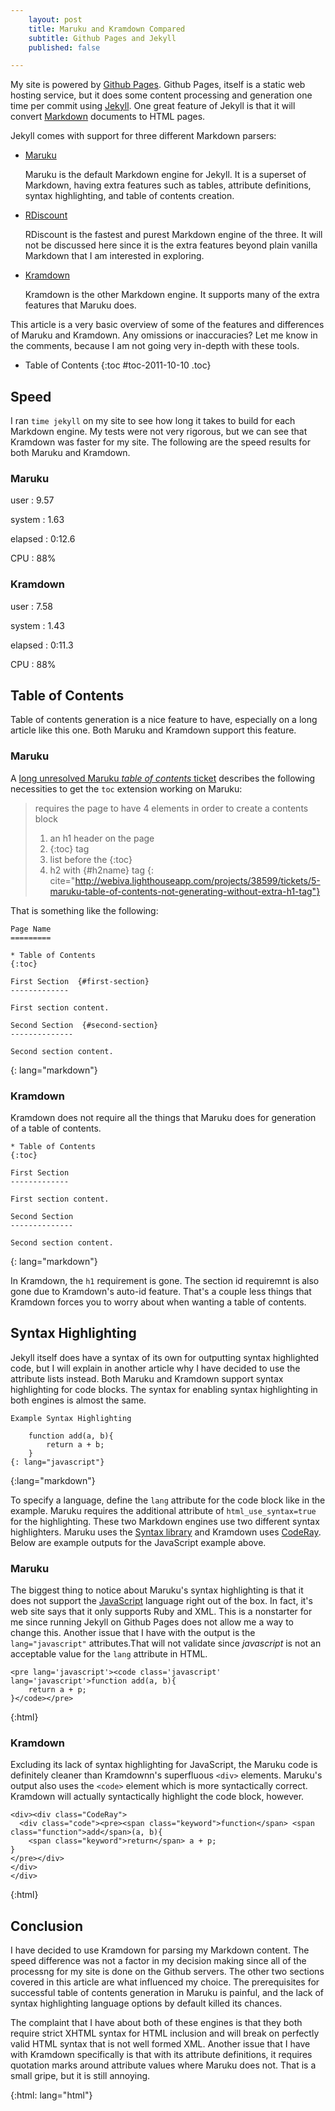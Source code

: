 ```yaml
---
    layout: post
    title: Maruku and Kramdown Compared
    subtitle: Github Pages and Jekyll
    published: false

---
```

My site is powered by [Github Pages][].  Github Pages, itself is a static web
hosting service, but it does some content processing and generation one time
per commit using [Jekyll][].  One great feature of Jekyll is that it will
convert [Markdown][] documents to HTML pages.

Jekyll comes with support for three different Markdown parsers:

- [Maruku][]

  Maruku is the default Markdown engine for Jekyll.  It is a superset of
  Markdown, having extra features such as tables, attribute definitions, syntax
  highlighting, and table of contents creation.

- [RDiscount][]

  RDiscount is the fastest and purest Markdown engine of the three.  It will not
  be discussed here since it is the extra features beyond plain vanilla Markdown
  that I am interested in exploring.

- [Kramdown][]

  Kramdown is the other Markdown engine.  It supports many of the extra features
  that Maruku does.

This article is a very basic overview of some of the features and differences of
Maruku and Kramdown.  Any omissions or inaccuracies?  Let me know in the
comments, because I am not going very in-depth with these tools.

* Table of Contents
{:toc #toc-2011-10-10 .toc}

Speed
-----

I ran `time jekyll` on my site to see how long it takes to build for
each Markdown engine.  My tests were not very rigorous, but we can see that
Kramdown was faster for my site.  The following are the speed results for both
Maruku and Kramdown.

### Maruku ###

user
: 9.57

system
: 1.63

elapsed
: 0:12.6

CPU
: 88%

### Kramdown

user
: 7.58

system
: 1.43

elapsed
: 0:11.3

CPU
: 88%

Table of Contents
-----------------

Table of contents generation is a nice feature to have, especially on a long
article like this one.  Both Maruku and Kramdown support this feature.

### Maruku ###

A [long unresolved Maruku _table of contents_ ticket][2] describes the following
necessities to get the `toc` extension working on Maruku:

> requires the page to have 4 elements in order to create a contents block
> 
>  1. an h1 header on the page
>  2. {:toc} tag
>  3. list before the {:toc}
>  4. h2 with {#h2name} tag
{: cite="http://webiva.lighthouseapp.com/projects/38599/tickets/5-maruku-table-of-contents-not-generating-without-extra-h1-tag"}

That is something like the following:

    Page Name
    =========

    * Table of Contents
    {:toc}

    First Section  {#first-section}
    -------------

    First section content.

    Second Section  {#second-section}
    --------------

    Second section content.
{: lang="markdown"}

### Kramdown ###

Kramdown does not require all the things that Maruku does for generation of a
table of contents.

    * Table of Contents
    {:toc}

    First Section
    -------------

    First section content.

    Second Section
    --------------

    Second section content.
{: lang="markdown"}

In Kramdown, the `h1` requirement is gone.  The section id requiremnt is also
gone due to Kramdown's auto-id feature.  That's a couple less things that
Kramdown forces you to worry about when wanting a table of contents.

Syntax Highlighting
-------------------

Jekyll itself does have a syntax of its own for outputting syntax highlighted
code, but I will explain in another article why I have decided to use the
attribute lists instead.  Both Maruku and Kramdown support syntax highlighting
for code blocks.  The syntax for enabling syntax highlighting in both engines is
almost the same.

    Example Syntax Highlighting

        function add(a, b){
            return a + b;
        }
    {: lang="javascript"}
{:lang="markdown"}

To specify a language, define the `lang` attribute for the code block like in
the example.  Maruku requires the additional attribute of `html_use_syntax=true`
for the highlighting.  These two Markdown engines use two different syntax
highlighters.  Maruku uses the [Syntax library][Syntax] and Kramdown uses
[CodeRay][]. Below are example outputs for the JavaScript example above.

### Maruku ###

The biggest thing to notice about Maruku's syntax highlighting is that it does
not support the [JavaScript][] language right out of the box.  In fact, it's
web site says that it only supports Ruby and XML.  This is a nonstarter for me
since running Jekyll on Github Pages does not allow me a way to change this.
Another issue that I have with the output is the `lang="javascript"` attributes.That will not validate since _javascript_ is not an acceptable value for the
`lang` attribute in HTML.

    <pre lang='javascript'><code class='javascript' lang='javascript'>function add(a, b){
        return a + p;
    }</code></pre>
{:html}

### Kramdown ###

Excluding its lack of syntax highlighting for JavaScript, the Maruku code is
definitely cleaner than Kramdownn's superfluous `<div>` elements.  Maruku's
output also uses the `<code>` element which is more syntactically correct.
Kramdown will actually syntactically highlight the code block, however.

    <div><div class="CodeRay">
      <div class="code"><pre><span class="keyword">function</span> <span class="function">add</span>(a, b){
        <span class="keyword">return</span> a + p;
    }
    </pre></div>
    </div>
    </div>
{:html}

Conclusion
----------

I have decided to use Kramdown for parsing my Markdown content.  The speed
difference was not a factor in my decision making since all of the processng
for my site is done on the Github servers.  The other two sections covered in
this article are what influenced my choice.  The prerequisites for successful
table of contents generation in Maruku is painful, and the lack of syntax
highlighting language options by default killed its chances.

The complaint that I have about both of these engines is that they both require
strict XHTML syntax for HTML inclusion and will break on perfectly valid HTML
syntax that is not well formed XML.  Another issue that I have with Kramdown
specifically is that with its attribute definitions, it requires quotation marks
around attribute values where Maruku does not.  That is a small gripe, but it is
still annoying.

[Github Pages]: http://pages.github.com
[Jekyll]: https://github.com/mojombo/jekyll
[Markdown]: /comp/text/markdown
[Maruku]: http://maruku.rubyforge.org/maruku.html
[RDiscount]: https://github.com/rtomayko/rdiscount
[Kramdown]: http://kramdown.rubyforge.org
[Syntax]: http://syntax.rubyforge.org
[CodeRay]: http://coderay.rubychan.de
[JavaScript]: /comp/lang/javascript/
[2]: http://webiva.lighthouseapp.com/projects/38599/tickets/5-maruku-table-of-contents-not-generating-without-extra-h1-tag

{:html: lang="html"}
